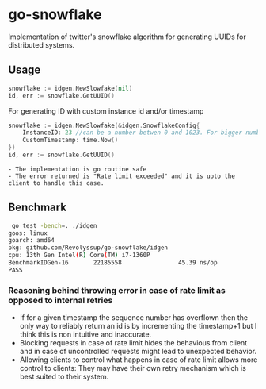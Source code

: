 # go-snowflake

Implementation of twitter's snowflake algorithm for generating UUIDs for distributed systems.


## Usage

```go
snowflake := idgen.NewSlowfake(nil)
id, err := snowflake.GetUUID()
```

For generating ID with custom instance id and/or timestamp

```go
snowflake := idgen.NewSlowfake(&idgen.SnowflakeConfig{
	InstanceID: 23 //can be a number betwen 0 and 1023. For bigger numbers, the higher bit values are ignored
	CustomTimestamp: time.Now()
})
id, err := snowflake.GetUUID()
```

```note
- The implementation is go routine safe
- The error returned is "Rate limit exceeded" and it is upto the client to handle this case.
```

## Benchmark

```bash
 go test -bench=. ./idgen
goos: linux
goarch: amd64
pkg: github.com/Revolyssup/go-snowflake/idgen
cpu: 13th Gen Intel(R) Core(TM) i7-1360P
BenchmarkIDGen-16       22185558                45.39 ns/op
PASS
```

### Reasoning behind throwing error in case of rate limit as opposed to internal retries

- If for a given timestamp the sequence number has overflown then the only way to reliably return an id is by incrementing the timestamp+1 but I think
this is non intuitive and inaccurate.
- Blocking requests in case of rate limit hides the behavious from client and in case of uncontrolled requests might lead to unexpected behavior.
- Allowing clients to control what happens in case of rate limit allows more control to clients: They may have their own retry mechanism which is best suited
to their system.

